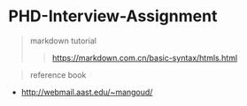 # PHD-Interview-Assignment

> markdown tutorial 
>> https://markdown.com.cn/basic-syntax/htmls.html

> reference book 
- http://webmail.aast.edu/~mangoud/
